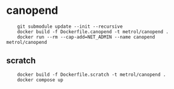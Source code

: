 # canopend

        git submodule update --init --recursive
        docker build -f Dockerfile.canopend -t metrol/canopend .
        docker run --rm --cap-add=NET_ADMIN --name canopend metrol/canopend

## scratch

        docker build -f Dockerfile.scratch -t metrol/canopend .
        docker compose up